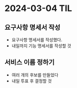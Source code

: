 # 2024-03-04 TIL

## 요구사항 명세서 작성
- 요구사항 명세서를 작성했다.
- 내일까지 기능 명세서를 작성할 것

## 서비스 이름 정하기
- 여러 개의 후보를 만들었다
- 내일 투표 후 결정할 것 
